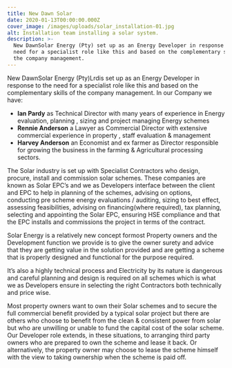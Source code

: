 ```yaml
---
title: New Dawn Solar
date: 2020-01-13T00:00:00.000Z
cover_image: /images/uploads/solar_installation-01.jpg
alt: Installation team installing a solar system.
description: >-
  New DawnSolar Energy (Pty) set up as an Energy Developer in response to the
  need for a specialist role like this and based on the complementary skills of
  the company management.
---
```

New DawnSolar Energy (Pty)Lrdis set up as an Energy Developer in response to the need for a specialist role like this and based on the complementary skills of the company management. In our Company we have:



* **Ian Pardy** as Technical Director with many years of experience in Energy evaluation, planning , sizing and project managing Energy schemes
* **Rennie Anderson** a Lawyer as Commercial Director with extensive commercial experience in property , staff evaluation & management
* **Harvey Anderson** an Economist and ex farmer as Director responsible for growing the business in the farming & Agricultural processing sectors. 



The Solar industry is set up with Specialist Contractors who design, procure, install and commission solar schemes. These companies are known as Solar EPC’s and we as Developers interface between the client and EPC to help in planning of the schemes, advising on options, conducting pre scheme energy evaluations / auditing, sizing to best effect, assessing feasibilities, advising on financing(where required), tax planning, selecting and appointing the Solar EPC, ensuring HSE compliance and that the EPC installs and commissions the project in terms of the contract.

Solar Energy is a relatively new concept formost Property owners and the Development function we provide is to give the owner surety and advice that they are getting value in the solution provided and are getting a scheme that is properly designed and functional for the purpose required. 

It’s also a highly technical process and Electricity by its nature is dangerous and careful planning and design is required on all schemes which is what we as Developers ensure in selecting the right Contractors both technically and price wise.

Most property owners want to own their Solar schemes and to secure the full commercial benefit provided by a typical solar project but there are others who choose to benefit from the clean & consistent power from solar but who are unwilling or unable to fund the capital cost of the solar scheme. Our Developer role extends, in these situations, to arranging third party owners who are prepared to own the scheme and lease it back. Or alternatively, the property owner may choose to lease the scheme himself with the view to taking ownership when the scheme is paid off.
